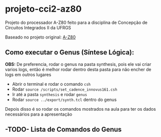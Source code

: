 # projeto-cci2-az80

Projeto do processador A-Z80 feito para a disciplina de Concepção de Circuitos Integrados II da UFRGS

Baseado no projeto original: [A-Z80](https://github.com/gdevic/A-Z80)

## Como executar o Genus (Síntese Lógica):

**OBS:** De preferencia, rodar o genus na pasta synthesis, pois ele vai criar varios logs, então é melhor rodar dentro desta pasta para não encher de logs em outros lugares

- Abrir o terminal e rodar o comando `csh`
- Rodar `source /scripts/set_cadence_innovus161.csh`
- Ir até a pasta `synthesis` e rodar `genus`
- Rodar `source ../export/synth.tcl` dentro do genus

Depois disso é so rodar os comandos mostrados na aula para ter os dados necessários para a apresentação 

## -TODO- Lista de Comandos do Genus
